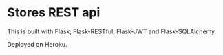 # Stores REST api

This is built with Flask, Flask-RESTful, Flask-JWT and Flask-SQLAlchemy.

Deployed on Heroku.
